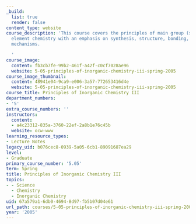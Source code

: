 ```yaml
---
_build:
  list: true
  render: false
content_type: website
course_description: 'This course covers the principles of main group (s and p block)
  element chemistry with an emphasis on synthesis, structure, bonding, and reaction
  mechanisms.

  '
course_image:
  content: fb3cb7fe-99b2-461f-a42f-c0cf7028ae96
  website: 5-05-principles-of-inorganic-chemistry-iii-spring-2005
course_image_thumbnail:
  content: 48941e04-9ca9-e006-3a57-772653416d4e
  website: 5-05-principles-of-inorganic-chemistry-iii-spring-2005
course_title: Principles of Inorganic Chemistry III
department_numbers:
- '5'
extra_course_numbers: ''
instructors:
  content:
  - a4c23312-835a-3760-22ef-2a8b1e76c45b
  website: ocw-www
learning_resource_types:
- Lecture Notes
legacy_uid: b076cec8-0939-5a05-6cb1-89091687ea29
level:
- Graduate
primary_course_number: '5.05'
term: Spring
title: Principles of Inorganic Chemistry III
topics:
- - Science
  - Chemistry
  - Inorganic Chemistry
uid: 67a579a1-6db0-4694-8d97-fb5b07d04e61
url_path: courses/5-05-principles-of-inorganic-chemistry-iii-spring-2005
year: '2005'
---
```

